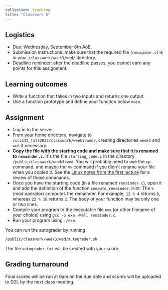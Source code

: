 ```yaml
---
collection: teaching
title: "Classwork 5"
---
```


## Logistics
* Due: Wednesday, September 6th AoE.
* Submission instructions: make sure that the required file (`remainder.c`) is in your
	`/classwork/week3/wed/` directory.
* Deadline reminder: after the deadline passes, you cannot earn any points for
	this assignment.

## Learning outcomes
* Write a function that takes in two inputs and returns one output.
* Use a function prototype and define your function below `main`.

## Assignment

* Log in to the server.
* From your home directory, navigate to `csci112_fall2023/classwork/week3/wed/`, creating directories `week3` and `wed` if necessary.
* **Copy the file with the starting code and make sure that it is renamed to `remainder.c`.** It's the file `starting_code.c` in the directory `/public/classwork/week3/wed`. You will probably need to use the `cp` command, and maybe the `mv` command if you didn't rename your file when you copied it. See the [Linux notes from the first lecture](https://lgw2.github.io/teaching/csci112-fall-2023/lectures/tools/) for a review of those commands.
* Once you have the starting code (in a file renamed `remainder.c`), open it
	and add the definition of the function `compute_remainder`.
Hint: The `%` (mod operator) computes the remainder. For example, `12 % 4` returns
	`0`, whereas `22 % 10` returns `2`. The body of your function may be only
	one or two lines.
* Compile your program to the executable file `exe` (or other filename of your
	choice) using `gcc -o exe -Wall remainder.c`.
* Run your program using `./exe`.

You can run the autograder by running
```
/public/classwork/week3/wed/autograder.sh
```

The file `autograder.txt` will be created with your score.

## Grading turnaround
Final scores will be run at 6am on the due date and scores will be
uploaded to D2L by the next class meeting.
